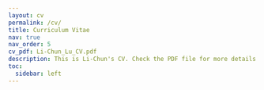 ```yaml
---
layout: cv
permalink: /cv/
title: Curriculum Vitae
nav: true
nav_order: 5
cv_pdf: Li-Chun_Lu_CV.pdf
description: This is Li-Chun's CV. Check the PDF file for more details!
toc:
  sidebar: left
---
```

